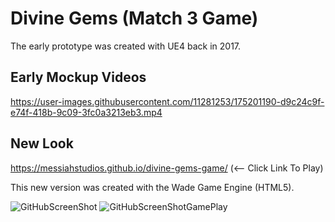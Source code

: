 # Divine Gems (Match 3 Game)
The early prototype was created with UE4 back in 2017.


## Early Mockup Videos

https://user-images.githubusercontent.com/11281253/175201190-d9c24c9f-e74f-418b-9c09-3fc0a3213eb3.mp4

## New Look
https://messiahstudios.github.io/divine-gems-game/ (<-- Click Link To Play)


This new version was created with the Wade Game Engine (HTML5).

![GitHubScreenShot](https://user-images.githubusercontent.com/11281253/175720048-b55e9aba-2416-491d-b3a3-8a048d9ea1e0.png)
![GitHubScreenShotGamePlay](https://user-images.githubusercontent.com/11281253/175720511-ff5492ec-c756-4f0d-8f6d-95cc140f435e.png)
